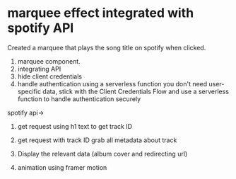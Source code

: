# marquee effect integrated with spotify API

Created a marquee that plays the song title on spotify when clicked.

1. marquee component.
2. integrating API
3. hide client credentials
4. handle authentication using a serverless function
   you don't need user-specific data, stick with the Client Credentials Flow and use a serverless function to handle authentication securely

spotify api->

1. get request using h1 text to get track ID
2. get request with track ID grab all metadata about track
3. Display the relevant data (album cover and redirecting url)

4. animation using framer motion
